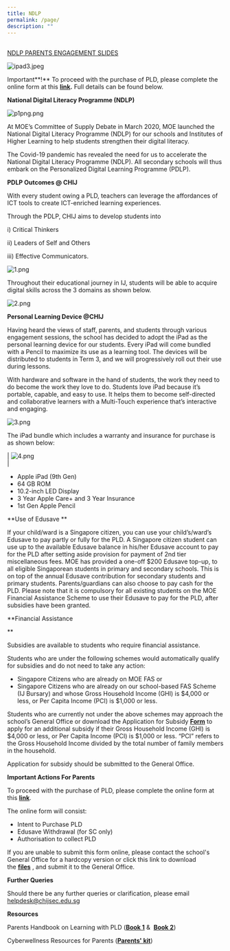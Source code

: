 ```yaml
---
title: NDLP
permalink: /page/
description: ""
---
```

[  
NDLP PARENTS ENGAGEMENT SLIDES](https://www.chijsec.edu.sg/qql/slot/u521/PDLP/2022/NDLPslide.pdf)  
  
![ipad3.jpeg](https://www.chijsec.edu.sg/qql/slot/u521/PDLP/ipad3.jpeg)  
  
Important**!** To proceed with the purchase of PLD, please complete the online form at this **[link](https://go.gov.sg/pdlpadmin).** Full details can be found below.  
  
**National Digital Literacy Programme (NDLP)**  

![p1png.png](https://www.chijsec.edu.sg/qql/slot/u521/PDLP/p1png.png)  

At MOE’s Committee of Supply Debate in March 2020, MOE launched the National Digital Literacy Programme (NDLP) for our schools and Institutes of Higher Learning to help students strengthen their digital literacy.   

  

The Covid-19 pandemic has revealed the need for us to accelerate the National Digital Literacy Programme (NDLP). All secondary schools will thus embark on the Personalized Digital Learning Programme (PDLP).

  

**PDLP Outcomes @ CHIJ**  

  

With every student owing a PLD, teachers can leverage the affordances of ICT tools to create ICT-enriched learning experiences. 

Through the PDLP, CHIJ aims to develop students into 

i) Critical Thinkers

ii) Leaders of Self and Others

iii) Effective Communicators. 

  

  

![1.png](https://www.chijsec.edu.sg/qql/slot/u521/PDLP/1.png)

  

Throughout their educational journey in IJ, students will be able to acquire digital skills across the 3 domains as shown below.   

  

![2.png](https://www.chijsec.edu.sg/qql/slot/u521/PDLP/2.png)  

**Personal Learning Device @CHIJ**  

  

Having heard the views of staff, parents, and students through various engagement sessions, the school has decided to adopt the iPad as the personal learning device for our students. Every iPad will come bundled with a Pencil to maximize its use as a learning tool. The devices will be distributed to students in Term 3, and we will progressively roll out their use during lessons.

  

With hardware and software in the hand of students, the work they need to do become the work they love to do. Students love iPad because it’s portable, capable, and easy to use. It helps them to become self-directed and collaborative learners with a Multi-Touch experience that’s interactive and engaging. 

  

![3.png](https://www.chijsec.edu.sg/qql/slot/u521/PDLP/3.png)  

The iPad bundle which includes a warranty and insurance for purchase is as shown below:  

  

| ![4.png](https://www.chijsec.edu.sg/qql/slot/u521/PDLP/4.png)  
 |   
* Apple iPad (9th Gen)
* 64 GB ROM
* 10.2-inch LED Display 
* 3 Year Apple Care+ and 3 Year Insurance
* 1st Gen Apple Pencil

**Use of Edusave **

If your child/ward is a Singapore citizen, you can use your child’s/ward’s Edusave to pay partly or fully for the PLD. A Singapore citizen student can use up to the available Edusave balance in his/her Edusave account to pay for the PLD after setting aside provision for payment of 2nd tier miscellaneous fees. MOE has provided a one-off $200 Edusave top-up, to all eligible Singaporean students in primary and secondary schools. This is on top of the annual Edusave contribution for secondary students and primary students. Parents/guardians can also choose to pay cash for the PLD. Please note that it is compulsory for all existing students on the MOE Financial Assistance Scheme to use their Edusave to pay for the PLD, after subsidies have been granted.  
  

**Financial Assistance  
  
**

Subsidies are available to students who require financial assistance. 

Students who are under the following schemes would automatically qualify for subsidies and do not need to take any action:        

*   Singapore Citizens who are already on MOE FAS or 
*   Singapore Citizens who are already on our school-based FAS Scheme (IJ Bursary) and whose Gross Household Income (GHI) is $4,000 or less, or Per Capita Income (PCI) is $1,000 or less.   

Students who are currently not under the above schemes may approach the school’s General Office or download the Application for Subsidy **[Form](https://www.chijsec.edu.sg/qql/slot/u521/PDLP/Annex%20D.pdf)** to apply for an additional subsidy if their Gross Household Income (GHI) is $4,000 or less, or Per Capita Income (PCI) is $1,000 or less. “PCI” refers to the Gross Household Income divided by the total number of family members in the household. 

Application for subsidy should be submitted to the General Office.   

**Important Actions For Parents**

  

To proceed with the purchase of PLD, please complete the online form at this [**link**](https://go.gov.sg/pdlpadmin). 

  

The online form will consist:   

*   Intent to Purchase PLD 
*   Edusave Withdrawal (for SC only)     
*   Authorisation to collect PLD 

  

If you are unable to submit this form online, please contact the school's General Office for a hardcopy version or click this link to download the **[files](https://www.chijsec.edu.sg/qql/slot/u521/PDLP/2022/Intentform22.pdf)** , and submit it to the General Office.

  

**Further Queries**

  

Should there be any further queries or clarification, please email <helpdesk@chijsec.edu.sg>  

  

**Resources**

Parents Handbook on Learning with PLD ([**Book 1**](https://www.chijsec.edu.sg/qql/slot/u521/PDLP/ParentHB1.pdf) &  [**Book 2**](https://www.chijsec.edu.sg/qql/slot/u521/PDLP/ParentHB2.pdf))

  

Cyberwellness Resources for Parents ([**Parents' kit**](https://www.chijsec.edu.sg/qql/slot/u521/PDLP/cybwellness4uchild.pdf))